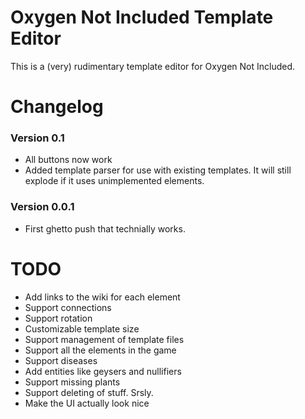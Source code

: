 # Oxygen Not Included Template Editor
This is a (very) rudimentary template editor for Oxygen Not Included.

# Changelog
### Version 0.1
- All buttons now work
- Added template parser for use with existing templates. It will still explode if it uses unimplemented elements.

### Version 0.0.1
- First ghetto push that technially works.

# TODO
- Add links to the wiki for each element
- Support connections
- Support rotation
- Customizable template size
- Support management of template files
- Support all the elements in the game
- Support diseases
- Add entities like geysers and nullifiers
- Support missing plants
- Support deleting of stuff. Srsly.
- Make the UI actually look nice